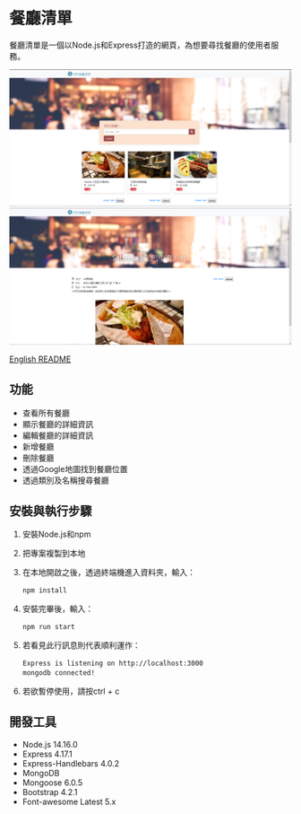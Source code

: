 # 餐廳清單

餐廳清單是一個以Node.js和Express打造的網頁，為想要尋找餐廳的使用者服務。

![snapshot_index](./public/snapshots/snapshot_index.png)
![snapshot_view](./public/snapshots/snapshot_view.png)

[English README](README.md)

## 功能

* 查看所有餐廳
* 顯示餐廳的詳細資訊
* 編輯餐廳的詳細資訊
* 新增餐廳
* 刪除餐廳
* 透過Google地圖找到餐廳位置
* 透過類別及名稱搜尋餐廳


## 安裝與執行步驟

1. 安裝Node.js和npm
2. 把專案複製到本地
3. 在本地開啟之後，透過終端機進入資料夾，輸入：

   ```bash
   npm install
   ```

4. 安裝完畢後，輸入：

   ```bash
   npm run start
   ```

5. 若看見此行訊息則代表順利運作：

   ```bash
   Express is listening on http://localhost:3000
   mongodb connected!
   ```

6. 若欲暫停使用，請按ctrl + c

## 開發工具

* Node.js 14.16.0
* Express 4.17.1
* Express-Handlebars 4.0.2
* MongoDB
* Mongoose 6.0.5
* Bootstrap 4.2.1
* Font-awesome Latest 5.x